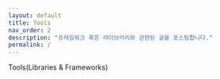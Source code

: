 ```yaml
---
layout: default
title: Tools
nav_order: 2
description: "프레임워크 혹은 라이브러리와 관련된 글을 포스팅합니다."
permalink: /
---
```


Tools(Libraries & Frameworks)